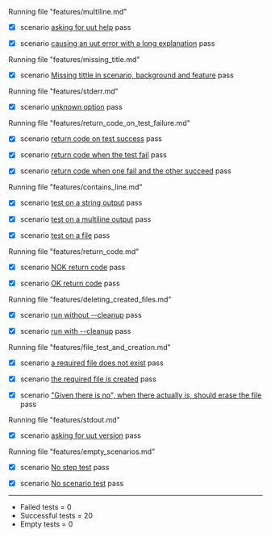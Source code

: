 
Running file "features/multiline.md"  

  - [X] scenario [asking for uut help](features/multiline.md) pass  

  - [X] scenario [causing an uut error with a long explanation](features/multiline.md) pass  

Running file "features/missing_title.md"  

  - [X] scenario [Missing tittle in scenario, background and feature](features/missing_title.md) pass  

Running file "features/stderr.md"  

  - [X] scenario [unknown option](features/stderr.md) pass  

Running file "features/return_code_on_test_failure.md"  

  - [X] scenario [return code on test success](features/return_code_on_test_failure.md) pass  

  - [X] scenario [return code when the test fail](features/return_code_on_test_failure.md) pass  

  - [X] scenario [return code when one fail and the other succeed](features/return_code_on_test_failure.md) pass  

Running file "features/contains_line.md"  

  - [X] scenario [test on a string output](features/contains_line.md) pass  

  - [X] scenario [test on a multiline output](features/contains_line.md) pass  

  - [X] scenario [test on a file](features/contains_line.md) pass  

Running file "features/return_code.md"  

  - [X] scenario [NOK return code](features/return_code.md) pass  

  - [X] scenario [OK return code](features/return_code.md) pass  

Running file "features/deleting_created_files.md"  

  - [X] scenario [run without --cleanup](features/deleting_created_files.md) pass  

  - [X] scenario [run with --cleanup](features/deleting_created_files.md) pass  

Running file "features/file_test_and_creation.md"  

  - [X] scenario [a required file does not exist](features/file_test_and_creation.md) pass  

  - [X] scenario [the required file is created](features/file_test_and_creation.md) pass  

  - [X] scenario ["Given there is no", when there actually is, should erase the file](features/file_test_and_creation.md) pass  

Running file "features/stdout.md"  

  - [X] scenario [asking for uut version](features/stdout.md) pass  

Running file "features/empty_scenarios.md"  

  - [X] scenario [No step test](features/empty_scenarios.md) pass  

  - [X] scenario [No scenario test](features/empty_scenarios.md) pass  

------------------------------------------------
- Failed     tests =  0
- Successful tests =  20
- Empty      tests =  0

